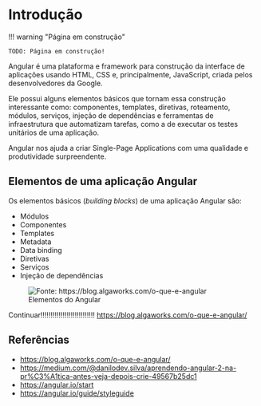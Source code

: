 # Introdução

!!! warning "Página em construção"

    TODO: Página em construção!

Angular é uma plataforma e framework para construção da interface de aplicações usando HTML, CSS e, principalmente, JavaScript, criada pelos desenvolvedores da Google.

Ele possui alguns elementos básicos que tornam essa construção interessante como: componentes, templates, diretivas, roteamento, módulos, serviços, injeção de dependências e ferramentas de infraestrutura que automatizam tarefas, como a de executar os testes unitários de uma aplicação.

Angular nos ajuda a criar Single-Page Applications com uma qualidade e produtividade surpreendente.

## Elementos de uma aplicação Angular

Os elementos básicos (*building blocks*) de uma aplicação Angular são:

- Módulos
- Componentes
- Templates
- Metadata
- Data binding
- Diretivas
- Serviços
- Injeção de dependências

<figure>
    <img src="../_introducao/esquema-elementos-angular.png" title="Fonte: https://blog.algaworks.com/o-que-e-angular"/>
    <figcaption>Elementos do Angular</figcaption>
</figure>

Continuar!!!!!!!!!!!!!!!!!!!!!!!!!!!
<https://blog.algaworks.com/o-que-e-angular/>

## Referências

- <https://blog.algaworks.com/o-que-e-angular/>
- <https://medium.com/@danilodev.silva/aprendendo-angular-2-na-pr%C3%A1tica-antes-veja-depois-crie-49567b25dc1>
- <https://angular.io/start>
- <https://angular.io/guide/styleguide>
